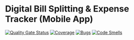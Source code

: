 # Digital Bill Splitting & Expense Tracker (Mobile App)
[![Quality Gate Status](https://sonarcloud.io/api/project_badges/measure?project=saisandeepramavath_SWEN732PROJ&metric=alert_status)](https://sonarcloud.io/summary/new_code?id=saisandeepramavath_SWEN732PROJ)
[![Coverage](https://sonarcloud.io/api/project_badges/measure?project=saisandeepramavath_SWEN732PROJ&metric=coverage)](https://sonarcloud.io/summary/new_code?id=saisandeepramavath_SWEN732PROJ)
[![Bugs](https://sonarcloud.io/api/project_badges/measure?project=saisandeepramavath_SWEN732PROJ&metric=bugs)](https://sonarcloud.io/summary/new_code?id=saisandeepramavath_SWEN732PROJ)
[![Code Smells](https://sonarcloud.io/api/project_badges/measure?project=saisandeepramavath_SWEN732PROJ&metric=code_smells)](https://sonarcloud.io/summary/new_code?id=saisandeepramavath_SWEN732PROJ)
